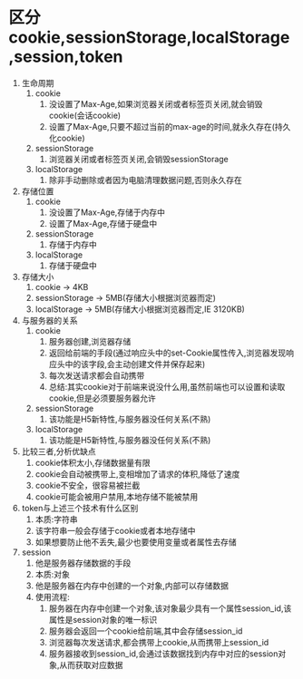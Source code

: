 # 区分cookie,sessionStorage,localStorage,session,token

1. 生命周期
   1. cookie
      1. 没设置了Max-Age,如果浏览器关闭或者标签页关闭,就会销毁cookie(会话cookie)
      2. 设置了Max-Age,只要不超过当前的max-age的时间,就永久存在(持久化cookie)
   2. sessionStorage
      1. 浏览器关闭或者标签页关闭,会销毁sessionStorage
   3. localStorage
      1. 除非手动删除或者因为电脑清理数据问题,否则永久存在
2. 存储位置
   1. cookie
      1. 没设置了Max-Age,存储于内存中
      2. 设置了Max-Age,存储于硬盘中
   2. sessionStorage
      1. 存储于内存中
   3. localStorage
      1. 存储于硬盘中
3. 存储大小
   1. cookie	->	4KB
   2. sessionStorage   ->     5MB(存储大小根据浏览器而定)
   3. localStorage    ->    5MB(存储大小根据浏览器而定,IE 3120KB)
4. 与服务器的关系
   1. cookie
      1. 服务器创建,浏览器存储
      2. 返回给前端的手段(通过响应头中的set-Cookie属性传入,浏览器发现响应头中的该字段,会主动创建文件并保存起来)
      3. 每次发送请求都会自动携带
      4. 总结:其实cookie对于前端来说没什么用,虽然前端也可以设置和读取cookie,但是必须要服务器允许
   2. sessionStorage
      1. 该功能是H5新特性,与服务器没任何关系(不熟)
   3. localStorage
      1. 该功能是H5新特性,与服务器没任何关系(不熟)
5. 比较三者,分析优缺点
   1. cookie体积太小,存储数据量有限
   2. cookie会自动被携带上,变相增加了请求的体积,降低了速度
   3. cookie不安全，很容易被拦截
   4. cookie可能会被用户禁用,本地存储不能被禁用
6. token与上述三个技术有什么区别
   1. 本质:字符串
   2. 该字符串一般会存储于cookie或者本地存储中
   3. 如果想要防止他不丢失,最少也要使用变量或者属性去存储
7. session
   1. 他是服务器存储数据的手段
   2. 本质:对象
   3. 他是服务器在内存中创建的一个对象,内部可以存储数据
   4. 使用流程:
      1. 服务器在内存中创建一个对象,该对象最少具有一个属性session_id,该属性是session对象的唯一标识
      2. 服务器会返回一个cookie给前端,其中会存储session_id
      3. 浏览器每次发送请求,都会携带上cookie,从而携带上session_id
      4. 服务器接收到session_id,会通过该数据找到内存中对应的session对象,从而获取对应数据
